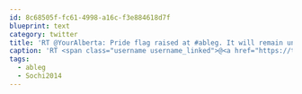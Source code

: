 ```yaml
---
id: 8c68505f-fc61-4998-a16c-f3e884618d7f
blueprint: text
category: twitter
title: 'RT @YourAlberta: Pride flag raised at #ableg. It will remain until the end of the #Sochi2014 Paralympic Games. pic.twitter.com/w18G7XekW4'
caption: 'RT <span class="username username_linked">@<a href="https://twitter.com/YourAlberta" title="Alberta Government">YourAlberta</a></span>: Pride flag raised at <span class="hashtag hashtag_local">#<a href="http://tweettemp.darylchymko.ca/?tag=ableg">ableg</a>. It will remain until the end of the <span class="hashtag hashtag_local">#<a href="http://tweettemp.darylchymko.ca/?tag=sochi2014">Sochi2014</a> Paralympic Games. <a href="https://twitter.com/YourAlberta/status/431931918683078656/photo/1" title="https://twitter.com/YourAlberta/status/431931918683078656/photo/1" class="link link_untco link_untco_image">pic.twitter.com/w18G7XekW4</a><span class="embed_image embed_image_yes"><a href="https://twitter.com/YourAlberta/status/431931918683078656/photo/1"><img alt=''bf6hyqscaaabr3-9974935'' src=''/images/2022/11/74281-bf6hyqscaaabr3-9974935.jpg'' /></a></span>'
tags:
  - ableg
  - Sochi2014
---
```

